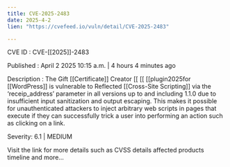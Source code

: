```yaml
---
title: CVE-2025-2483
date: 2025-4-2
lien: "https://cvefeed.io/vuln/detail/CVE-2025-2483"

---
```


CVE ID : CVE-[[2025]]-2483

Published :  April 2
2025
10:15 a.m. | 4 hours
4 minutes ago

Description : The Gift  [[Certificate]] Creator  [[ [[ [[plugin2025for  [[WordPress]] is vulnerable to Reflected  [[Cross-Site Scripting]] via the ‘receip_address’ parameter in all versions up to
and including
1.1.0 due to insufficient input sanitization and output escaping. This makes it possible for unauthenticated attackers to inject arbitrary web scripts in pages that execute if they can successfully trick a user into performing an action such as clicking on a link.

Severity: 6.1 | MEDIUM

Visit the link for more details
such as CVSS details
affected products
timeline
and more...
